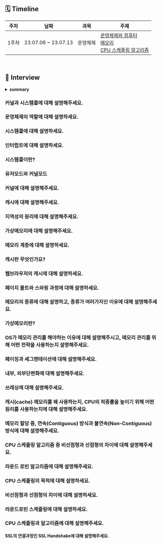 ## 🗓 Timeline

| 주차  | 날짜                | 과목     | 주제                                                                                                                                        |
| ----- | ------------------- | -------- | ------------------------------------------------------------------------------------------------------------------------------------------- |
| 1주차 | 23.07.06 ~ 23.07.13 | 운영체제 | [운영체제와 컴퓨터](./1.%20운영체제와%20컴퓨터)<br>[메모리](./2.%20메모리)<br>[CPU 스케줄링 알고리즘](./4.%20CPU%20스케줄링%20알고리즘)<br> |

<br>
    
## 📝 Interview

<details>
<summary><b>summary</b></summary>
<div markdown="1">

- [질문을 적어주세요. 1](#질문을-적어주세요1)
- [질문을 적어주세요. 2](#질문을-적어주세요2)
- [질문을 적어주세요. 3](#질문을-적어주세요3)

</div>
</details>

### 커널과 시스템콜에 대해 설명해주세요.

### 운영체제의 역할에 대해 설명하세요.

### 시스템콜에 대해 설명하세요.

### 인터럽트에 대해 설명하세요.

### 시스템콜이란?

### 유저모드와 커널모드

### 커널에 대해 설명해주세요.

### 캐시에 대해 설명해주세요.

### 지역성의 원리에 대해 설명해주세요.

### 가상메모리에 대해 설명해주세요.

### 메모리 계층에 대해 설명하세요.

### 캐시란 무엇인가요?

### 웹브라우저의 캐시에 대해 설명하세요.

### 페이지 폴트와 스와핑 과정에 대해 설명하세요.

### 메모리의 종류에 대해 설명하고, 종류가 여러가지인 이유에 대해 설명해주세요.

### 가상메모리란?

### OS가 메모리 관리를 해야하는 이유에 대해 설명해주시고, 메모리 관리를 위해 어떤 전략을 사용하는지 설명해주세요.

### 페이징과 세그멘테이션에 대해 설명해주세요.

### 내부, 외부단편화에 대해 설명해주세요.

### 쓰레싱에 대해 설명해주세요.

### 캐시(cache) 메모리를 왜 사용하는지, CPU의 적중률을 높이기 위해 어떤 원리를 사용하는지에 대해 설명해주세요.

### 메모리 할당 중, 연속(Contiguous) 방식과 불연속(Non-Contiguous) 방식에 대해 설명해주세요.

### CPU 스케줄링 알고리즘 중 비선점형과 선점형의 차이에 대해 설명해주세요.

### 라운드 로빈 알고리즘에 대해 설명해주세요.

### CPU 스케줄링의 목적에 대해 설명하세요.

### 비선점형과 선점형의 차이에 대해 설명하세요.

### 라운드로빈 스케줄링에 대해 설명하세요.

### CPU 스케줄링과 알고리즘에 대해 설명해주세요.

#### SSL의 연결과정인 SSL Handshake에 대해 설명해주세요.
